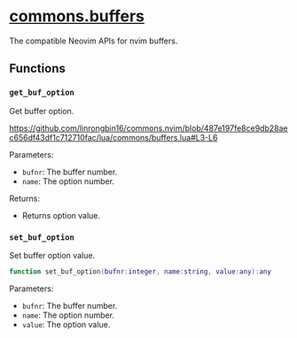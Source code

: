 <!-- markdownlint-disable MD001 MD013 MD034 MD033 MD051 -->

# [commons.buffers](https://github.com/linrongbin16/commons.nvim/blob/main/lua/commons/buffers.lua)

The compatible Neovim APIs for nvim buffers.

## Functions

### `get_buf_option`

Get buffer option.

https://github.com/linrongbin16/commons.nvim/blob/487e197fe8ce9db28aec656df43df1c712710fac/lua/commons/buffers.lua#L3-L6

Parameters:

- `bufnr`: The buffer number.
- `name`: The option number.

Returns:

- Returns option value.

### `set_buf_option`

Set buffer option value.

```lua
function set_buf_option(bufnr:integer, name:string, value:any):any
```

Parameters:

- `bufnr`: The buffer number.
- `name`: The option number.
- `value`: The option value.
